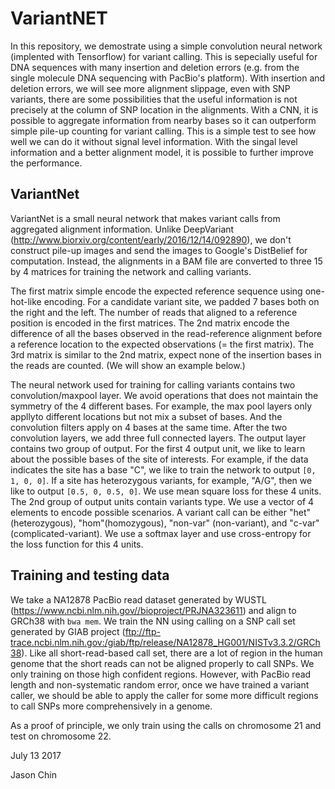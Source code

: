 
VariantNET
===============================

In this repository, we demostrate using a simple convolution neural network (implented 
with Tensorflow) for variant calling.  This is sepecially useful for DNA sequences with 
many insertion and deletion errors (e.g. from the single molecule DNA sequencing with 
PacBio's platform). With insertion and deletion errors, we will see more alignment slippage,
even with SNP variants, there are some possibilities that the useful information is not precisely
at the column of SNP location in the alignments.  With a CNN, it is possible to aggregate 
information from nearby bases so it can outperform simple pile-up counting for variant
calling. This is a simple test to see how well we can do it without signal level information.
With the singal level information and a better alignment model, it is possible to further
improve the performance.


## VariantNet

VariantNet is a small neural network that makes variant calls from aggregated alignment information. Unlike DeepVariant (http://www.biorxiv.org/content/early/2016/12/14/092890), we don't construct pile-up images and send the images to Google's DistBelief for computation. Instead, the alignments in a BAM file are converted to three 15 by 4 matrices for training the network and calling variants.  

The first matrix simple encode the expected reference sequence using one-hot-like encoding.  For a candidate variant site, we padded 7 bases both on the right and the left. The number of reads that aligned to a reference position is encoded in the first matrices. The 2nd matrix encode the difference of all the bases observed in the read-reference alignment before a reference location to the expected observations (= the first matrix).  The 3rd matrix is similar to the 2nd matrix, expect none of the insertion bases in the reads are counted. (We will show an example below.)

The neural network used for training for calling variants contains two convolution/maxpool layer. We avoid operations that does not maintain the symmetry of the 4 different bases. For example, the max pool layers only appllyto different locations but not mix a subset of bases. And the convolution filters apply on 4 bases at the same time.  After the two convolution layers, we add three full connected layers.  The output layer contains two group of output. For the first 4 output unit, we like to learn about the possible bases of the site of interests.  For example, if the data indicates the site has a base "C", we like to train the network to output `[0, 1, 0, 0]`. If a site has heterozygous variants, for example, "A/G", then we like to output `[0.5, 0, 0.5, 0]`. We use mean square loss for these 4 units.  The 2nd group of output units contain variants type. We use a vector of 4 elements to encode possible scenarios. A variant call can be either "het"(heterozygous), "hom"(homozygous), "non-var" (non-variant), and "c-var" (complicated-variant). We use a softmax layer and use cross-entropy for the loss function for this 4 units.

## Training and testing data

We take a NA12878 PacBio read dataset generated by WUSTL (https://www.ncbi.nlm.nih.gov//bioproject/PRJNA323611) and align to GRCh38 with `bwa mem`. We train the NN using calling on a SNP call set generated by GIAB project (ftp://ftp-trace.ncbi.nlm.nih.gov:/giab/ftp/release/NA12878_HG001/NISTv3.3.2/GRCh38). Like all short-read-based call set, there are a lot of region in the human genome that the short reads can not be aligned properly to call SNPs.  We only training on those high confident regions.  However, with PacBio read length and non-systematic random error, once we have trained a variant caller, we should be able to apply the caller for some more difficult regions to call SNPs more comprehensively in a genome.

As a proof of principle, we only train using the calls on chromosome 21 and test on chromosome 22.

July 13 2017

Jason Chin
